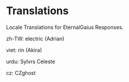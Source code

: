# Translations
Locale Translations for EternalGaius Responses.

zh-TW: electric (Adrian)

viet: rin (Akira)

urdu: Sylvrs Celeste

cz: CZghost

